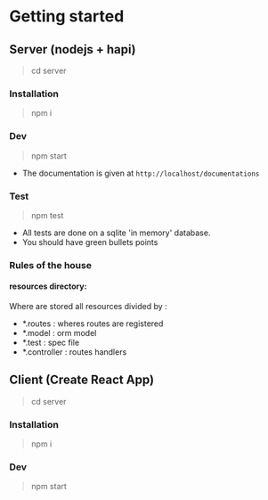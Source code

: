 # Getting started

## Server (nodejs + hapi)

> cd server

### Installation

> npm i

### Dev

> npm start

- The documentation is given at `http://localhost/documentations`

### Test

> npm test

- All tests are done on a sqlite 'in memory' database.
- You should have green bullets points

### Rules of the house

#### resources directory:

Where are stored all resources divided by :

- \*.routes : wheres routes are registered
- \*.model : orm model
- \*.test : spec file
- \*.controller : routes handlers

## Client (Create React App)

> cd server

### Installation

> npm i

### Dev

> npm start
